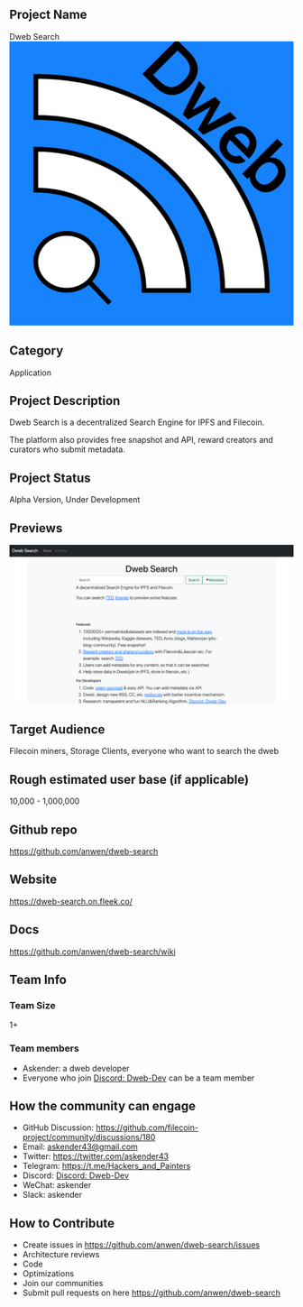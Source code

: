 ## Project Name
Dweb Search
![Dweb Search](https://raw.githubusercontent.com/anwen/dweb-search/main/docs/dweb-search-1.png)

## Category 
Application

## Project Description
Dweb Search is a decentralized Search Engine for IPFS and Filecoin.

The platform also provides free snapshot and API, reward creators and curators who submit metadata.


## Project Status
Alpha Version, Under Development

## Previews
![Homepage](https://raw.githubusercontent.com/anwen/dweb-search/main/docs/assets/preview-1.png)


## Target Audience
Filecoin miners, Storage Clients, everyone who want to search the dweb

## Rough estimated user base (if applicable)
10,000 - 1,000,000

## Github repo
https://github.com/anwen/dweb-search

## Website
https://dweb-search.on.fleek.co/

## Docs
https://github.com/anwen/dweb-search/wiki

## Team Info

### Team Size  
1+

### Team members  
- Askender: a dweb developer
- Everyone who join [Discord: Dweb-Dev](https://discord.gg/QaEwmJMDJ2) can be a team member

## How the community can engage
- GitHub Discussion: https://github.com/filecoin-project/community/discussions/180
- Email: askender43@gmail.com
- Twitter: <https://twitter.com/askender43>
- Telegram: <https://t.me/Hackers_and_Painters>
- Discord: [Discord: Dweb-Dev](https://discord.gg/QaEwmJMDJ2)
- WeChat: askender
- Slack: askender

## How to Contribute
- Create issues in https://github.com/anwen/dweb-search/issues
- Architecture reviews
- Code
- Optimizations
- Join our communities
- Submit pull requests on here https://github.com/anwen/dweb-search
